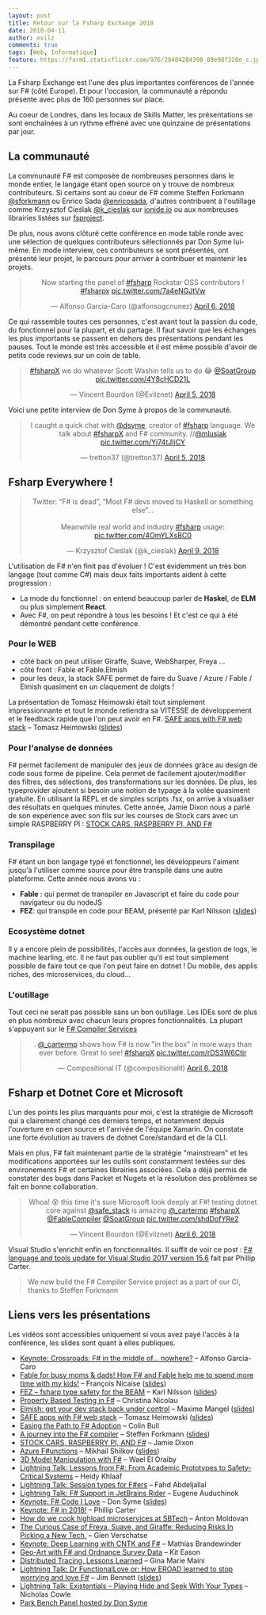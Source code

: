 ```yaml
---
layout: post
title: Retour sur la Fsharp Exchange 2018
date: 2018-04-11
author: evilz
comments: true
tags: [Web, Informatique]
feature: https://farm1.staticflickr.com/976/28404284398_89e98f320e_c.jpg
---
```


La Fsharp Exchange est l'une des plus importantes conférences de l'année sur F# (côté Europe).
Et pour l'occasion, la communauté a répondu présente avec plus de 160 personnes sur place.

Au coeur de Londres, dans les locaux de Skills Matter, les présentations se sont enchaînées à un rythme effréné avec une quinzaine de présentations par jour.

## La communauté

La communauté F# est composée de nombreuses personnes dans le monde entier, le langage étant open source on y trouve de nombreux contributeurs. 
Si certains sont au coeur de F# comme Steffen Forkmann [@sforkmann](https://twitter.com/sforkmann) ou Enrico Sada [@enricosada](https://twitter.com/enricosada), d'autres contribuent à l'outillage comme Krzysztof Cieślak [@k_cieslak](https://twitter.com/k_cieslak) sur [ionide.io](http://ionide.io) ou aux nombreuses librairies listées sur [fsproject](https://github.com/fsprojects).

De plus, nous avons clôturé cette conférence en mode table ronde avec une sélection de quelques contributeurs sélectionnés par Don Syme lui-même.
En mode interview, ces contributeurs se sont présentés, ont présenté leur projet, le parcours pour arriver à contribuer et maintenir les projets.

<div align="center">
<blockquote class="twitter-tweet" data-lang="en"><p lang="en" dir="ltr">Now starting the panel of <a href="https://twitter.com/hashtag/fsharp?src=hash&amp;ref_src=twsrc%5Etfw">#fsharp</a> Rockstar OSS contributors ! <a href="https://twitter.com/hashtag/fsharpx?src=hash&amp;ref_src=twsrc%5Etfw">#fsharpx</a> <a href="https://t.co/7a4eNGJtVw">pic.twitter.com/7a4eNGJtVw</a></p>&mdash; Alfonso Garcia-Caro (@alfonsogcnunez) <a href="https://twitter.com/alfonsogcnunez/status/982294203718885376?ref_src=twsrc%5Etfw">April 6, 2018</a></blockquote>
</div>

Ce qui rassemble toutes ces personnes, c'est avant tout la passion du code, du fonctionnel pour la plupart, et du partage. Il faut savoir que les échanges les plus importants se passent en dehors des présentations pendant les pauses. Tout le monde est très accessible et il est même possible d'avoir de petits code reviews sur un coin de table.


<div align="center">
<blockquote class="twitter-tweet" data-lang="en"><p lang="en" dir="ltr"><a href="https://twitter.com/hashtag/fsharpX?src=hash&amp;ref_src=twsrc%5Etfw">#fsharpX</a> we do whatever Scott Washin tells us to do 😂 <a href="https://twitter.com/SoatGroup?ref_src=twsrc%5Etfw">@SoatGroup</a> <a href="https://t.co/4Y8cHCD21L">pic.twitter.com/4Y8cHCD21L</a></p>&mdash; Vincent Bourdon (@Evilznet) <a href="https://twitter.com/Evilznet/status/981812141874401280?ref_src=twsrc%5Etfw">April 5, 2018</a></blockquote>
</div>


Voici une petite interview de Don Syme à propos de la communauté.
<div align="center">
<blockquote class="twitter-video" data-lang="en"><p lang="en" dir="ltr">I caught a quick chat with <a href="https://twitter.com/dsyme?ref_src=twsrc%5Etfw">@dsyme</a>, creator of <a href="https://twitter.com/hashtag/fsharp?src=hash&amp;ref_src=twsrc%5Etfw">#fsharp</a> language. We talk about <a href="https://twitter.com/hashtag/fsharpX?src=hash&amp;ref_src=twsrc%5Etfw">#fsharpX</a> and F# community. //<a href="https://twitter.com/mlusiak?ref_src=twsrc%5Etfw">@mlusiak</a> <a href="https://t.co/Yj74tJIjCY">pic.twitter.com/Yj74tJIjCY</a></p>&mdash; tretton37 (@tretton37) <a href="https://twitter.com/tretton37/status/981909620401766400?ref_src=twsrc%5Etfw">April 5, 2018</a></blockquote>
</div>




## Fsharp Everywhere !
<div align="center">
<blockquote class="twitter-tweet" data-lang="en"><p lang="en" dir="ltr">Twitter: “F# is dead”, “Most F# devs moved to Haskell or something else”... <br><br>Meanwhile real world and industry <a href="https://twitter.com/hashtag/fsharp?src=hash&amp;ref_src=twsrc%5Etfw">#fsharp</a> usage: <a href="https://t.co/4OmYLXsBC0">pic.twitter.com/4OmYLXsBC0</a></p>&mdash; Krzysztof Cieślak (@k_cieslak) <a href="https://twitter.com/k_cieslak/status/983321387703074816?ref_src=twsrc%5Etfw">April 9, 2018</a></blockquote>
</div>


L'utilisation de F# n'en finit pas d'évoluer ! C'est évidemment un très bon langage (tout comme C#) mais deux faits importants aident à cette progression :

- La mode du fonctionnel : on entend beaucoup parler de **Haskel**, de **ELM** ou plus simplement **React**.
- Avec F#, on peut répondre à tous les besoins ! Et c'est ce qui à été démontré pendant cette conférence.

### Pour le WEB 

- côté back on peut utiliser Giraffe, Suave, WebSharper, Freya ...
- côté front : Fable et Fable.Elmish
- pour les deux, la stack SAFE permet de faire du Suave / Azure / Fable / Elmish quasiment en un claquement de doigts !

La présentation de Tomasz Heimowski était tout simplement impressionnante et tout le monde retiendra sa VITESSE de développement et le feedback rapide que l'on peut avoir en F#.
[SAFE apps with F# web stack](https://skillsmatter.com/app/conferences/9419-f-sharp-exchange-2018/skillscasts/11308-safe-apps-with-f-web-stack) – Tomasz Heimowski ([slides](http://theimowski.com/talk-safe-stack/#/))

### Pour l'analyse de données

F# permet facilement de manipuler des jeux de données grâce au design de code sous forme de pipeline. 
Cela permet de facilement ajouter/modifier des filtres, des sélections, des transformations sur les données.
De plus, les typeprovider ajoutent si besoin une notion de typage à la volée quasiment gratuite.
En utilisant la REPL et de simples scripts .fsx, on arrive à visualiser des résultats en quelques minutes.
Cette année, Jamie Dixon nous a parlé de son expérience avec son fils sur les courses de Stock cars avec un simple RASPBERRY PI :
  [STOCK CARS, RASPBERRY PI, AND F#](https://skillsmatter.com/app/conferences/9419-f-sharp-exchange-2018/skillscasts/11639-stock-cars-raspberry-pi-and-f-sharp)

### Transpilage

F# étant un bon langage typé et fonctionnel, les développeurs l'aiment jusqu'à l'utiliser comme source pour être transpilé dans une autre plateforme. Cette année nous avons vu :

- **Fable** : qui permet de transpiler en Javascript et faire du code pour navigateur ou du nodeJS
- **FEZ**: qui transpile en code pour BEAM, présenté par Karl Nilsson ([slides](https://docs.google.com/presentation/d/1yos-mvWd01_78UNLpTpvABlyhizbp5td_91b03AuO7E/edit#slide=id.p))

### Ecosystème dotnet

Il y a encore plein de possibilités, l'accès aux données, la gestion de logs, le machine learling, etc. Il ne faut pas oublier qu'il est tout simplement possible de faire tout ce que l'on peut faire en dotnet ! Du mobile, des applis riches, des microservices, du cloud...

### L'outillage

Tout ceci ne serait pas possible sans un bon outillage. Les IDEs sont de plus en plus nombreux avec chacun leurs propres fonctionnalités. La plupart s'appuyant sur le [F# Compiler Services](http://fsharp.github.io/FSharp.Compiler.Service/)

<div align="center">
<blockquote class="twitter-tweet" data-lang="en"><p lang="en" dir="ltr">. <a href="https://twitter.com/_cartermp?ref_src=twsrc%5Etfw">@_cartermp</a> shows how F# is now &quot;in the box&quot; in more ways than ever before. Great to see! <a href="https://twitter.com/hashtag/fsharpX?src=hash&amp;ref_src=twsrc%5Etfw">#fsharpX</a> <a href="https://t.co/rDS3W6Ctir">pic.twitter.com/rDS3W6Ctir</a></p>&mdash; Compositional IT (@compositionalit) <a href="https://twitter.com/compositionalit/status/982171754226335744?ref_src=twsrc%5Etfw">April 6, 2018</a></blockquote>
</div>


## Fsharp et Dotnet Core et Microsoft 

L'un des points les plus marquants pour moi, c'est la stratégie de Microsoft qui a clairement changé ces derniers temps, et notamment depuis l'ouverture en open source et l'arrivée de l'équipe Xamarin.
On constate une forte évolution au travers de dotnet Core/standard et de la CLI.

Mais en plus, F# fait maintenant partie de la stratégie "mainstream" et les modifications apportées sur les outils sont constamment testées sur des environements F# et certaines librairies associées.
Cela a déjà permis de constater des bugs dans Packet et Nugets et la résolution des problèmes se fait en bonne collaboration.

<div align="center">
<blockquote class="twitter-tweet" data-lang="en"><p lang="en" dir="ltr">Whoa! 😵 this time it&#39;s sure Microsoft look deeply at F#! testing dotnet core against <a href="https://twitter.com/safe_stack?ref_src=twsrc%5Etfw">@safe_stack</a> is amazing <a href="https://twitter.com/_cartermp?ref_src=twsrc%5Etfw">@_cartermp</a> <a href="https://twitter.com/hashtag/fsharpX?src=hash&amp;ref_src=twsrc%5Etfw">#fsharpX</a>  <a href="https://twitter.com/FableCompiler?ref_src=twsrc%5Etfw">@FableCompiler</a> <a href="https://twitter.com/SoatGroup?ref_src=twsrc%5Etfw">@SoatGroup</a> <a href="https://t.co/shdDofYRe2">pic.twitter.com/shdDofYRe2</a></p>&mdash; Vincent Bourdon (@Evilznet) <a href="https://twitter.com/Evilznet/status/982175964665819138?ref_src=twsrc%5Etfw">April 6, 2018</a></blockquote>
</div>

Visual Studio s'enrichit enfin en fonctionnalités. Il suffit de voir ce post : [F# language and tools update for Visual Studio 2017 version 15.6](https://blogs.msdn.microsoft.com/dotnet/2018/03/06/f-language-and-tools-update-for-visual-studio-2017-version-15-6/) fait par Phillip Carter.

> We now build the F# Compiler Service project as a part of our CI, thanks to Steffen Forkmann

## Liens vers les présentations

Les vidéos sont accessibles uniquement si vous avez payé l'accès à la conférence, les slides sont quant à elles publiques.

*   [Keynote: Crossroads: F# in the middle of… nowhere?](https://skillsmatter.com/app/conferences/9419-f-sharp-exchange-2018/skillscasts/10137-keynote-crossroads-f-sharp-in-the-middle-of-nowhere) – Alfonso Garcia-Caro
*   [Fable for busy moms & dads! How F# and Fable help me to spend more time with my kids!](https://skillsmatter.com/app/conferences/9419-f-sharp-exchange-2018/skillscasts/11304-fable-for-busy-moms-dads-how-fsharp-and-fable-help-me-to-spend-more-time-with-my-kids) – François Nicaise ([slides](https://whitetigle.github.io/fsharpx2018/))
*   [FEZ – fsharp type safety for the BEAM](https://skillsmatter.com/app/conferences/9419-f-sharp-exchange-2018/skillscasts/11312-fez-fsharp-type-safety-for-the-beam) – Karl Nilsson ([slides](https://docs.google.com/presentation/d/1yos-mvWd01_78UNLpTpvABlyhizbp5td_91b03AuO7E/edit#slide=id.p))
*   [Property Based Testing in F#](https://skillsmatter.com/app/conferences/9419-f-sharp-exchange-2018/skillscasts/11478-property-based-testing-in-f-sharp) – Christina Nicolau
*   [Elmish: get your dev stack back under control](https://skillsmatter.com/app/conferences/9419-f-sharp-exchange-2018/skillscasts/11310-elmish-get-your-dev-stack-back-under-control) – Maxime Mangel ([slides](https://mangelmaxime.github.io/fsharp-exchange-2018-elmish/#/))
*   [SAFE apps with F# web stack](https://skillsmatter.com/app/conferences/9419-f-sharp-exchange-2018/skillscasts/11308-safe-apps-with-f-web-stack) – Tomasz Heimowski ([slides](http://theimowski.com/talk-safe-stack/#/))
*   [Easing the Path to F# Adoption](https://skillsmatter.com/app/conferences/9419-f-sharp-exchange-2018/skillscasts/11745-easing-the-path-to-f-sharp-adoption) – Colin Bull
*   [A journey into the F# compiler](https://skillsmatter.com/app/conferences/9419-f-sharp-exchange-2018/skillscasts/11629-a-journey-into-the-f-sharp-compiler) – Steffen Forkmann ([slides](https://forki.github.io/CompilerIntro/#/))
*   [STOCK CARS, RASPBERRY PI, AND F#](https://skillsmatter.com/app/conferences/9419-f-sharp-exchange-2018/skillscasts/11639-stock-cars-raspberry-pi-and-f-sharp) – Jamie Dixon
*   [Azure F#unctions](https://skillsmatter.com/app/conferences/9419-f-sharp-exchange-2018/skillscasts/11347-azure-f-sharpunctions) – Mikhail Shilkov ([slides](https://www.slideshare.net/MikhailShilkov/azure-functions-92988186))
*   [3D Model Manipulation with F#](https://skillsmatter.com/app/conferences/9419-f-sharp-exchange-2018/skillscasts/11603-3d-model-manipulation-with-f-sharp) – Wael El Oraiby
*   [Lightning Talk: Lessons from F#: From Academic Prototypes to Safety-Critical Systems](https://skillsmatter.com/app/conferences/9419-f-sharp-exchange-2018/skillscasts/11481-lightning-talk-lessons-from-f-sharp-from-academic-prototypes-to-safety-critical-systems) – Heidy Khlaaf
*   [Lightning Talk: Session types for F#ers](https://skillsmatter.com/app/conferences/9419-f-sharp-exchange-2018/skillscasts/11593-lightning-talk-session-types-for-f-sharpers) – Fahd Abdeljallal
*   [Lightning Talk: F# Support in JetBrains Rider](https://skillsmatter.com/app/conferences/9419-f-sharp-exchange-2018/skillscasts/11440-lightning-talk-f-sharp-support-in-jetbrains-rider) – Eugene Auduchinok
*   [Keynote: F# Code I Love](https://skillsmatter.com/app/conferences/9419-f-sharp-exchange-2018/skillscasts/11439-keynote-f-sharp-code-i-love) – Don Syme ([slides](https://twitter.com/dsyme/status/982238973861945344))
*   [Keynote: F# in 2018!](https://skillsmatter.com/app/conferences/9419-f-sharp-exchange-2018/skillscasts/10138-keynote-thrilled-to-have-phillip-carter-hosting-a-keynote-at-fsharpx-2018) – Phillip Carter
*   [How do we cook highload microservices at SBTech](https://skillsmatter.com/app/conferences/9419-f-sharp-exchange-2018/skillscasts/11309-how-do-we-cook-highload-microservices-at-sbtech) – Anton Moldovan
*   [The Curious Case of Freya, Suave, and Giraffe: Reducing Risks In Picking a New Tech.](https://skillsmatter.com/app/conferences/9419-f-sharp-exchange-2018/skillscasts/11516-the-curious-case-of-freya-suave-and-giraffe-reducing-risks-in-picking-a-new-tech) – Gien Verschatse
*   [Keynote: Deep Learning with CNTK and F#](https://skillsmatter.com/app/conferences/9419-f-sharp-exchange-2018/skillscasts/10265-keynote-can-t-wait-to-hear-from-mathias-brandewinder-at-fsharpx-2018) – Mathias Brandewinder
*   [Geo-Art with F# and Ordnance Survey Data](https://skillsmatter.com/app/conferences/9419-f-sharp-exchange-2018/skillscasts/11306-geo-art-with-fsharp-and-ordnance-survey-data) – Kit Eason
*   [Distributed Tracing, Lessons Learned](https://skillsmatter.com/app/conferences/9419-f-sharp-exchange-2018/skillscasts/11506-distributed-tracing-lessons-learned) – Gina Marie Maini
*   [Lightning Talk: Dr FunctionalLove or: How EROAD learned to stop worrying and love F#](https://skillsmatter.com/app/conferences/9419-f-sharp-exchange-2018/skillscasts/11602-dr-functionallove-or-how-eroad-learned-to-stop-worrying-and-love-f-sharp) – Jim Bennett ([slides](https://www.slideshare.net/JimBennett10/learning-to-love-f))
*   [Lightning Talk: Existentials – Playing Hide and Seek With Your Types](https://skillsmatter.com/app/conferences/9419-f-sharp-exchange-2018) – Nicholas Cowle
*   [Park Bench Panel hosted by Don Syme](https://skillsmatter.com/app/conferences/9419-f-sharp-exchange-2018/skillscasts/11438-park-bench-panel-hosted-by-don-syme)